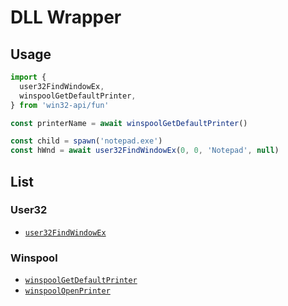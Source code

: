 # DLL Wrapper 

## Usage

```ts
import { 
  user32FindWindowEx, 
  winspoolGetDefaultPrinter,
} from 'win32-api/fun'

const printerName = await winspoolGetDefaultPrinter()

const child = spawn('notepad.exe')
const hWnd = await user32FindWindowEx(0, 0, 'Notepad', null)
```

## List


### User32

- [`user32FindWindowEx`](./src/lib/user32/api.ts)

### Winspool

- [`winspoolGetDefaultPrinter`](./src/lib/winspool/api.ts)
- [`winspoolOpenPrinter`](./src/lib/winspool/api.ts)

